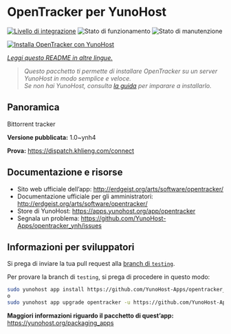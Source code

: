 <!--
N.B.: Questo README è stato automaticamente generato da <https://github.com/YunoHost/apps/tree/master/tools/readme_generator>
NON DEVE essere modificato manualmente.
-->

# OpenTracker per YunoHost

[![Livello di integrazione](https://dash.yunohost.org/integration/opentracker.svg)](https://dash.yunohost.org/appci/app/opentracker) ![Stato di funzionamento](https://ci-apps.yunohost.org/ci/badges/opentracker.status.svg) ![Stato di manutenzione](https://ci-apps.yunohost.org/ci/badges/opentracker.maintain.svg)

[![Installa OpenTracker con YunoHost](https://install-app.yunohost.org/install-with-yunohost.svg)](https://install-app.yunohost.org/?app=opentracker)

*[Leggi questo README in altre lingue.](./ALL_README.md)*

> *Questo pacchetto ti permette di installare OpenTracker su un server YunoHost in modo semplice e veloce.*  
> *Se non hai YunoHost, consulta [la guida](https://yunohost.org/install) per imparare a installarlo.*

## Panoramica

Bittorrent tracker

**Versione pubblicata:** 1.0~ynh4

**Prova:** <https://dispatch.khlieng.com/connect>
## Documentazione e risorse

- Sito web ufficiale dell’app: <http://erdgeist.org/arts/software/opentracker/>
- Documentazione ufficiale per gli amministratori: <http://erdgeist.org/arts/software/opentracker/>
- Store di YunoHost: <https://apps.yunohost.org/app/opentracker>
- Segnala un problema: <https://github.com/YunoHost-Apps/opentracker_ynh/issues>

## Informazioni per sviluppatori

Si prega di inviare la tua pull request alla [branch di `testing`](https://github.com/YunoHost-Apps/opentracker_ynh/tree/testing).

Per provare la branch di `testing`, si prega di procedere in questo modo:

```bash
sudo yunohost app install https://github.com/YunoHost-Apps/opentracker_ynh/tree/testing --debug
o
sudo yunohost app upgrade opentracker -u https://github.com/YunoHost-Apps/opentracker_ynh/tree/testing --debug
```

**Maggiori informazioni riguardo il pacchetto di quest’app:** <https://yunohost.org/packaging_apps>
